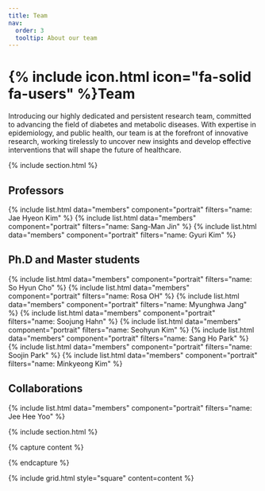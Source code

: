 ```yaml
---
title: Team
nav:
  order: 3
  tooltip: About our team
---
```


# {% include icon.html icon="fa-solid fa-users" %}Team

Introducing our highly dedicated and persistent research team, committed to advancing the field of diabetes and metabolic diseases. With expertise in epidemiology, and public health, our team is at the forefront of innovative research, working tirelessly to uncover new insights and develop effective interventions that will shape the future of healthcare.

{% include section.html %}

## Professors 

{% include list.html data="members" component="portrait" filters="name: Jae Hyeon Kim" %}
{% include list.html data="members" component="portrait" filters="name: Sang-Man Jin" %}
{% include list.html data="members" component="portrait" filters="name: Gyuri Kim" %}

## Ph.D and Master students

{% include list.html data="members" component="portrait" filters="name: So Hyun Cho" %}
{% include list.html data="members" component="portrait" filters="name: Rosa OH" %}
{% include list.html data="members" component="portrait" filters="name: Myunghwa Jang" %}
{% include list.html data="members" component="portrait" filters="name: Soojung Hahn" %}
{% include list.html data="members" component="portrait" filters="name: Seohyun Kim" %}
{% include list.html data="members" component="portrait" filters="name: Sang Ho Park" %}
{% include list.html data="members" component="portrait" filters="name: Soojin Park" %}
{% include list.html data="members" component="portrait" filters="name: Minkyeong Kim" %}




## Collaborations
{% include list.html data="members" component="portrait" filters="name: Jee Hee Yoo" %}

{% include section.html %}

{% capture content %}

{% endcapture %}

{% include grid.html style="square" content=content %}
